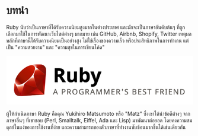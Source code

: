 # บทนำ

Ruby นับว่าเป็นภาษาที่ได้รับความนิยมสูงมากในต่างประเทศ และมักจะเป็นภาษาอันดับต้นๆ ที่ถูกเลือกมาใช้ในการพัฒนาเว็บไซต์ต่างๆ มากมาย เช่น GitHub, Airbnb, Shopify, Twitter เหตุผลหลักที่ภาษานี้ได้รับความนิยมเป็นอย่างสูง ไม่ใช่เรื่องของความเร็ว หรือประสิทธิภาพในการทำงาน แต่เป็น "ความสวยงาม" และ "ความสุขในการเขียนโค้ด"

![Ruby : &#xE40;&#xE1E;&#xE37;&#xE48;&#xE2D;&#xE19;&#xE41;&#xE17;&#xE49;&#xE02;&#xE2D;&#xE07;&#xE42;&#xE1B;&#xE23;&#xE41;&#xE01;&#xE23;&#xE21;&#xE40;&#xE21;&#xE2D;&#xE23;&#xE4C;! \(&#xE20;&#xE32;&#xE1E;&#xE08;&#xE32;&#xE01; Header &#xE1A;&#xE19;&#xE40;&#xE27;&#xE47;&#xE1A; www.ruby-lang.org\)](../../.gitbook/assets/image%20%2816%29.png)

ผู้ให้กำเนิดภาษา Ruby คือคุณ Yukihiro Matsumoto หรือ "Matz" ซึ่งเขาได้นำข้อดีต่างๆ จากภาษาอื่นๆ ที่เขาชอบ \(Perl, Smalltalk, Eiffel, Ada และ Lisp\) มาพัฒนาต่อยอด โดยคงความสมดุลย์ในแง่ของการใช้งานที่ง่าย และความสามารถของตัวภาษาที่ทำงานซับซ้อนมากขึ้นได้เช่นเดียวกัน

